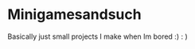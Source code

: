 # Minigamesandsuch
Basically just small projects I make when Im bored :) 
    :                  ) 
